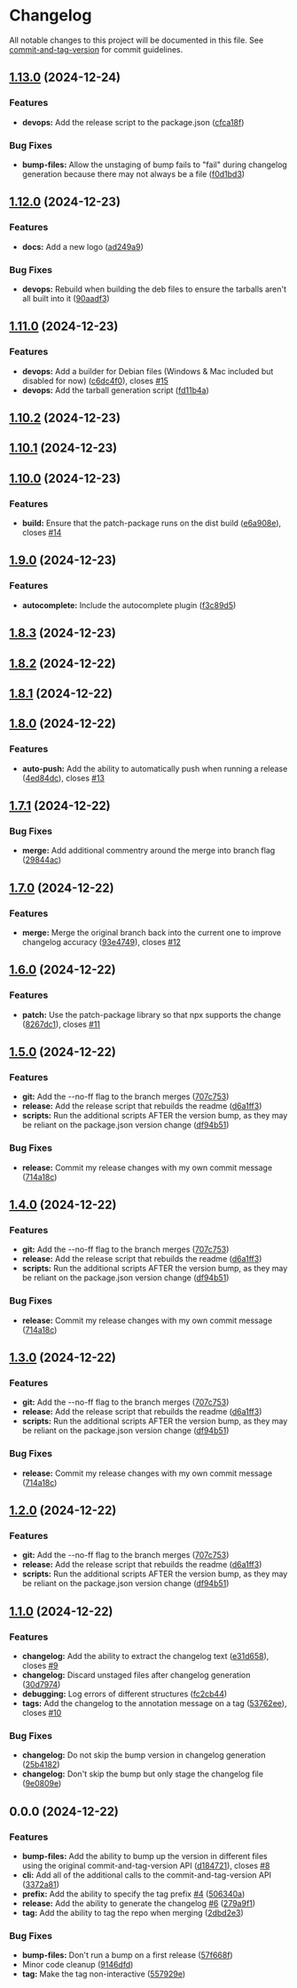 # Changelog

All notable changes to this project will be documented in this file. See [commit-and-tag-version](https://github.com/absolute-version/commit-and-tag-version) for commit guidelines.

## [1.13.0](https://github.com/kerren/brrelease/compare/v1.12.0...v1.13.0) (2024-12-24)


### Features

* **devops:** Add the release script to the package.json ([cfca18f](https://github.com/kerren/brrelease/commit/cfca18fb3bb30c7f7103c9b383257c036715a399))


### Bug Fixes

* **bump-files:** Allow the unstaging of bump fails to "fail" during changelog generation because there may not always be a file ([f0d1bd3](https://github.com/kerren/brrelease/commit/f0d1bd37c2ba87a93b729a479b775acf069f8128))

## [1.12.0](https://github.com/kerren/brrelease/compare/v1.11.0...v1.12.0) (2024-12-23)


### Features

* **docs:** Add a new logo ([ad249a9](https://github.com/kerren/brrelease/commit/ad249a9b8cabe8ee1d33a2b46fd71263ffcc44e8))


### Bug Fixes

* **devops:** Rebuild when building the deb files to ensure the tarballs aren't all built into it ([90aadf3](https://github.com/kerren/brrelease/commit/90aadf3b9dad7a9700a1a84d5c45ab2bd43f8e38))

## [1.11.0](https://github.com/kerren/brrelease/compare/v1.10.2...v1.11.0) (2024-12-23)


### Features

* **devops:** Add a builder for Debian files (Windows & Mac included but disabled for now) ([c6dc4f0](https://github.com/kerren/brrelease/commit/c6dc4f0cc08983a9b1da0fcffe60e1ce473b911f)), closes [#15](https://github.com/kerren/brrelease/issues/15)
* **devops:** Add the tarball generation script ([fd11b4a](https://github.com/kerren/brrelease/commit/fd11b4ad978f18eb05839223ab2bce5ded212951))

## [1.10.2](https://github.com/kerren/brrelease/compare/v1.10.1...v1.10.2) (2024-12-23)

## [1.10.1](https://github.com/kerren/brrelease/compare/v1.10.0...v1.10.1) (2024-12-23)

## [1.10.0](https://github.com/kerren/brrelease/compare/v1.9.0...v1.10.0) (2024-12-23)


### Features

* **build:** Ensure that the patch-package runs on the dist build ([e6a908e](https://github.com/kerren/brrelease/commit/e6a908ed2a7d8027d12bd4b3a859c1c54adfeec1)), closes [#14](https://github.com/kerren/brrelease/issues/14)

## [1.9.0](https://github.com/kerren/brrelease/compare/v1.8.3...v1.9.0) (2024-12-23)


### Features

* **autocomplete:** Include the autocomplete plugin ([f3c89d5](https://github.com/kerren/brrelease/commit/f3c89d54c91659875339629cf42bfecd549a72fc))

## [1.8.3](https://github.com/kerren/brrelease/compare/v1.8.2...v1.8.3) (2024-12-23)

## [1.8.2](https://github.com/kerren/brrelease/compare/v1.8.1...v1.8.2) (2024-12-22)

## [1.8.1](https://github.com/kerren/brrelease/compare/v1.8.0...v1.8.1) (2024-12-22)

## [1.8.0](https://github.com/kerren/brrelease/compare/v1.7.1...v1.8.0) (2024-12-22)


### Features

* **auto-push:** Add the ability to automatically push when running a release ([4ed84dc](https://github.com/kerren/brrelease/commit/4ed84dc1715f05c73663aa4365502e878928dc7e)), closes [#13](https://github.com/kerren/brrelease/issues/13)

## [1.7.1](https://github.com/kerren/brrelease/compare/v1.7.0...v1.7.1) (2024-12-22)


### Bug Fixes

* **merge:** Add additional commentry around the merge into branch flag ([29844ac](https://github.com/kerren/brrelease/commit/29844ac02521cdac90f27fa3bee6536f91553c2b))

## [1.7.0](https://github.com/kerren/brrelease/compare/v1.6.0...v1.7.0) (2024-12-22)


### Features

* **merge:** Merge the original branch back into the current one to improve changelog accuracy ([93e4749](https://github.com/kerren/brrelease/commit/93e4749aeb0cbd310709f85a31f432f06e6b5db7)), closes [#12](https://github.com/kerren/brrelease/issues/12)

## [1.6.0](https://github.com/kerren/brrelease/compare/v1.5.0...v1.6.0) (2024-12-22)


### Features

* **patch:** Use the patch-package library so that npx supports the change ([8267dc1](https://github.com/kerren/brrelease/commit/8267dc14246b813a7d8672b6b66464b61e754207)), closes [#11](https://github.com/kerren/brrelease/issues/11)

## [1.5.0](https://github.com/kerren/brrelease/compare/v1.1.0...v1.5.0) (2024-12-22)


### Features

* **git:** Add the --no-ff flag to the branch merges ([707c753](https://github.com/kerren/brrelease/commit/707c7533a4b8cd3c3dcccc6e23189e50b85d456e))
* **release:** Add the release script that rebuilds the readme ([d6a1ff3](https://github.com/kerren/brrelease/commit/d6a1ff360e260ead2d612c79c9870fc5a61dfced))
* **scripts:** Run the additional scripts AFTER the version bump, as they may be reliant on the package.json version change ([df94b51](https://github.com/kerren/brrelease/commit/df94b516432e5e58c59d3d1b17e63f97bb167db8))


### Bug Fixes

* **release:** Commit my release changes with my own commit message ([714a18c](https://github.com/kerren/brrelease/commit/714a18c618db1073cd17f8d58b90346c6a8affae))

## [1.4.0](https://github.com/kerren/brrelease/compare/v1.1.0...v1.4.0) (2024-12-22)


### Features

* **git:** Add the --no-ff flag to the branch merges ([707c753](https://github.com/kerren/brrelease/commit/707c7533a4b8cd3c3dcccc6e23189e50b85d456e))
* **release:** Add the release script that rebuilds the readme ([d6a1ff3](https://github.com/kerren/brrelease/commit/d6a1ff360e260ead2d612c79c9870fc5a61dfced))
* **scripts:** Run the additional scripts AFTER the version bump, as they may be reliant on the package.json version change ([df94b51](https://github.com/kerren/brrelease/commit/df94b516432e5e58c59d3d1b17e63f97bb167db8))


### Bug Fixes

* **release:** Commit my release changes with my own commit message ([714a18c](https://github.com/kerren/brrelease/commit/714a18c618db1073cd17f8d58b90346c6a8affae))

## [1.3.0](https://github.com/kerren/brrelease/compare/v1.1.0...v1.3.0) (2024-12-22)


### Features

* **git:** Add the --no-ff flag to the branch merges ([707c753](https://github.com/kerren/brrelease/commit/707c7533a4b8cd3c3dcccc6e23189e50b85d456e))
* **release:** Add the release script that rebuilds the readme ([d6a1ff3](https://github.com/kerren/brrelease/commit/d6a1ff360e260ead2d612c79c9870fc5a61dfced))
* **scripts:** Run the additional scripts AFTER the version bump, as they may be reliant on the package.json version change ([df94b51](https://github.com/kerren/brrelease/commit/df94b516432e5e58c59d3d1b17e63f97bb167db8))


### Bug Fixes

* **release:** Commit my release changes with my own commit message ([714a18c](https://github.com/kerren/brrelease/commit/714a18c618db1073cd17f8d58b90346c6a8affae))

## [1.2.0](https://github.com/kerren/brrelease/compare/v1.1.0...v1.2.0) (2024-12-22)


### Features

* **git:** Add the --no-ff flag to the branch merges ([707c753](https://github.com/kerren/brrelease/commit/707c7533a4b8cd3c3dcccc6e23189e50b85d456e))
* **release:** Add the release script that rebuilds the readme ([d6a1ff3](https://github.com/kerren/brrelease/commit/d6a1ff360e260ead2d612c79c9870fc5a61dfced))
* **scripts:** Run the additional scripts AFTER the version bump, as they may be reliant on the package.json version change ([df94b51](https://github.com/kerren/brrelease/commit/df94b516432e5e58c59d3d1b17e63f97bb167db8))

## [1.1.0](https://github.com/kerren/brrelease/compare/v1.0.0...v1.1.0) (2024-12-22)


### Features

* **changelog:** Add the ability to extract the changelog text ([e31d658](https://github.com/kerren/brrelease/commit/e31d658d0c3a6651485e8f9af04402c76c59b11f)), closes [#9](https://github.com/kerren/brrelease/issues/9)
* **changelog:** Discard unstaged files after changelog generation ([30d7974](https://github.com/kerren/brrelease/commit/30d7974c433fd93f259197ad54862aba800d450a))
* **debugging:** Log errors of different structures ([fc2cb44](https://github.com/kerren/brrelease/commit/fc2cb44bb8d28808b1d1f37f8407d84cd247f172))
* **tags:** Add the changelog to the annotation message on a tag ([53762ee](https://github.com/kerren/brrelease/commit/53762ee2c8df5f4b8a8ecc4c0244936588bc4522)), closes [#10](https://github.com/kerren/brrelease/issues/10)


### Bug Fixes

* **changelog:** Do not skip the bump version in changelog generation ([25b4182](https://github.com/kerren/brrelease/commit/25b4182424aacaf49c16d27e7ee78e3fbd4f788a))
* **changelog:** Don't skip the bump but only stage the changelog file ([9e0809e](https://github.com/kerren/brrelease/commit/9e0809e1c10c551939f5a2b17f9eacfc57878f30))

## 0.0.0 (2024-12-22)


### Features

* **bump-files:** Add the ability to bump up the version in different files using the original commit-and-tag-version API ([d184721](https://github.com/kerren/brrelease/commit/d184721f55fdfc932dd48691194b7b8635558a9e)), closes [#8](https://github.com/kerren/brrelease/issues/8)
* **cli:** Add all of the additional calls to the commit-and-tag-version API ([3372a81](https://github.com/kerren/brrelease/commit/3372a8178d62c638b19a5139a9b377928811bf3b))
* **prefix:** Add the ability to specify the tag prefix [#4](https://github.com/kerren/brrelease/issues/4) ([506340a](https://github.com/kerren/brrelease/commit/506340ade72eea97267773e5c9d535ca8a05fa33))
* **release:** Add the ability to generate the changelog [#6](https://github.com/kerren/brrelease/issues/6) ([279a9f1](https://github.com/kerren/brrelease/commit/279a9f10b1a757040d9aab53f137c43c23582269))
* **tag:** Add the ability to tag the repo when merging ([2dbd2e3](https://github.com/kerren/brrelease/commit/2dbd2e379f991414d98a698c1daf37a68337efe6))


### Bug Fixes

* **bump-files:** Don't run a bump on a first release ([57f668f](https://github.com/kerren/brrelease/commit/57f668fde4ec325bed2e5565a322a2c2ef124f2a))
* Minor code cleanup ([9146dfd](https://github.com/kerren/brrelease/commit/9146dfd14b31696b6d6bf09b94618a85bb471214))
* **tag:** Make the tag non-interactive ([557929e](https://github.com/kerren/brrelease/commit/557929e0be23c00f8dfc0d7dd8588b9e77f789f2))
